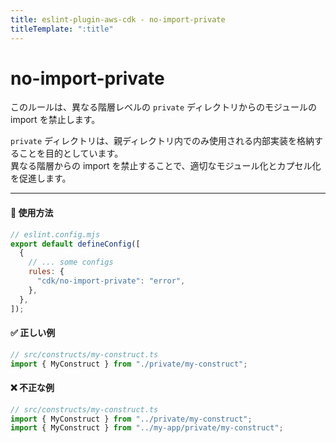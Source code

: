 ```yaml
---
title: eslint-plugin-aws-cdk - no-import-private
titleTemplate: ":title"
---
```


<script setup>
import NotRecommendedItem from '../../components/NotRecommendedItem.vue'
</script>

# no-import-private

<NotRecommendedItem japanese />

このルールは、異なる階層レベルの `private` ディレクトリからのモジュールの import を禁止します。

`private` ディレクトリは、親ディレクトリ内でのみ使用される内部実装を格納することを目的としています。  
異なる階層からの import を禁止することで、適切なモジュール化とカプセル化を促進します。

---

#### 🔧 使用方法

```js
// eslint.config.mjs
export default defineConfig([
  {
    // ... some configs
    rules: {
      "cdk/no-import-private": "error",
    },
  },
]);
```

#### ✅ 正しい例

```ts
// src/constructs/my-construct.ts
import { MyConstruct } from "./private/my-construct";
```

#### ❌ 不正な例

```ts
// src/constructs/my-construct.ts
import { MyConstruct } from "../private/my-construct";
import { MyConstruct } from "../my-app/private/my-construct";
```
